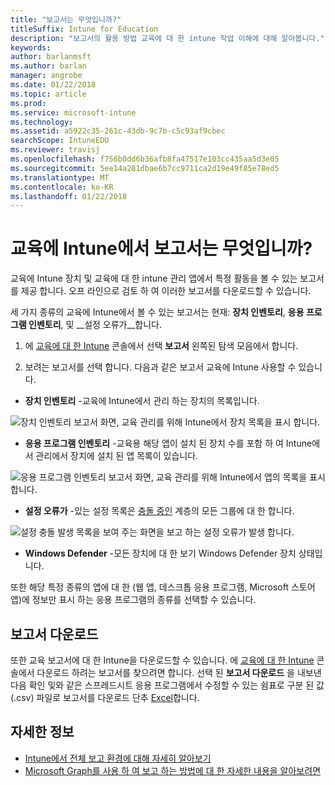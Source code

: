 ```yaml
---
title: "보고서는 무엇입니까?"
titleSuffix: Intune for Education
description: "보고서의 활용 방법 교육에 대 한 intune 작업 이해에 대해 알아봅니다."
keywords: 
author: barlanmsft
ms.author: barlan
manager: angrobe
ms.date: 01/22/2018
ms.topic: article
ms.prod: 
ms.service: microsoft-intune
ms.technology: 
ms.assetid: a5922c35-261c-43db-9c7b-c5c93af9cbec
searchScope: IntuneEDU
ms.reviewer: travisj
ms.openlocfilehash: f756b0dd6b36afb8fa47517e103cc435aa5d3e05
ms.sourcegitcommit: 5ee14a281dbae6b7cc9711ca2d19e49f85e78ed5
ms.translationtype: MT
ms.contentlocale: ko-KR
ms.lasthandoff: 01/22/2018
---
```

# <a name="what-are-reports-in-intune-for-education"></a>교육에 Intune에서 보고서는 무엇입니까?

교육에 Intune 장치 및 교육에 대 한 intune 관리 앱에서 특정 활동을 볼 수 있는 보고서를 제공 합니다. 오프 라인으로 검토 하 여 이러한 보고서를 다운로드할 수 있습니다.

세 가지 종류의 교육에 Intune에서 볼 수 있는 보고서는 현재: __장치 인벤토리__, __응용 프로그램 인벤토리__, 및 __설정 오류가__합니다.

1. 에 [교육에 대 한 Intune](https://intuneeducation.portal.azure.com) 콘솔에서 선택 **보고서** 왼쪽된 탐색 모음에서 합니다.

2. 보려는 보고서를 선택 합니다. 다음과 같은 보고서 교육에 Intune 사용할 수 있습니다.

  * **장치 인벤토리** -교육에 Intune에서 관리 하는 장치의 목록입니다.

  ![장치 인벤토리 보고서 화면, 교육 관리를 위해 Intune에서 장치 목록을 표시 합니다.](./media/reports-001-device-inventory.png)

  * **응용 프로그램 인벤토리** -교육용 해당 앱이 설치 된 장치 수를 포함 하 여 Intune에서 관리에서 장치에 설치 된 앱 목록이 있습니다.

  ![응용 프로그램 인벤토리 보고서 화면, 교육 관리를 위해 Intune에서 앱의 목록을 표시 합니다.](./media/reports-002-app-inventory.png)

  * **설정 오류가** -있는 설정 목록은 [충돌 중인](settings-inheritance.md) 계층의 모든 그룹에 대 한 합니다.

  ![설정 충돌 발생 목록을 보여 주는 화면을 보고 하는 설정 오류가 발생 합니다.](./media/reports-003-settings-error.png)

 * **Windows Defender** -모든 장치에 대 한 보기 Windows Defender 장치 상태입니다.

  또한 해당 특정 종류의 앱에 대 한 (웹 앱, 데스크톱 응용 프로그램, Microsoft 스토어 앱)에 정보만 표시 하는 응용 프로그램의 종류를 선택할 수 있습니다.

## <a name="download-reports"></a>보고서 다운로드

또한 교육 보고서에 대 한 Intune을 다운로드할 수 있습니다. 에 [교육에 대 한 Intune](https://intuneeducation.portal.azure.com) 콘솔에서 다운로드 하려는 보고서를 찾으려면 합니다. 선택 된 **보고서 다운로드** 을 내보낸 다음 확인 및와 같은 스프레드시트 응용 프로그램에서 수정할 수 있는 쉼표로 구분 된 값 (.csv) 파일로 보고서를 다운로드 단추 [Excel](https://support.office.com/article/Import-or-export-text-txt-or-csv-files-5250ac4c-663c-47ce-937b-339e391393ba)합니다.

## <a name="find-out-more"></a>자세한 정보

- [Intune에서 전체 보고 환경에 대해 자세히 알아보기](https://docs.microsoft.com/intune/deploy-use/understand-microsoft-intune-operations-by-using-reports)
- [Microsoft Graph를 사용 하 여 보고 하는 방법에 대 한 자세한 내용을 알아보려면](https://developer.microsoft.com/graph/docs/overview/overview)

